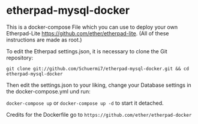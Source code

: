 etherpad-mysql-docker
===============

This is a docker-compose File which you can use to deploy your own Etherpad-Lite https://github.com/ether/etherpad-lite.
(All of these instructions are made as root.)

To edit the Etherpad settings.json, it is necessary to clone the Git repository:

`git clone git://github.com/Schuermi7/etherpad-mysql-docker.git && cd etherpad-mysql-docker`

Then edit the settings.json to your liking, change your Database settings in the docker-compose.yml und run:

`docker-compose up` or `docker-compose up -d` to start it detached.

Credits for the Dockerfile go to `https://github.com/ether/etherpad-docker`
